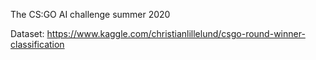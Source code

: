 The CS:GO AI challenge summer 2020

Dataset: https://www.kaggle.com/christianlillelund/csgo-round-winner-classification